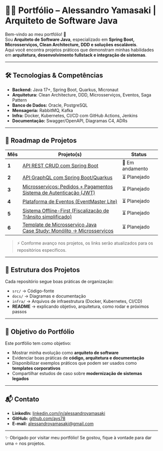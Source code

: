 # 👨‍💻 Portfólio – Alessandro Yamasaki | Arquiteto de Software Java

Bem-vindo ao meu portfólio! 🚀  
Sou **Arquiteto de Software Java**, especializado em **Spring Boot, Microsserviços, Clean Architecture, DDD e soluções escaláveis**.  
Aqui você encontra projetos práticos que demonstram minhas habilidades em **arquitetura, desenvolvimento fullstack e integração de sistemas**.

---

## 🛠️ Tecnologias & Competências
- **Backend:** Java 17+, Spring Boot, Quarkus, Micronaut  
- **Arquitetura:** Clean Architecture, DDD, Microsserviços, Eventos, Saga Pattern  
- **Banco de Dados:** Oracle, PostgreSQL  
- **Mensageria:** RabbitMQ, Kafka  
- **Infra:** Docker, Kubernetes, CI/CD com GitHub Actions, Jenkins  
- **Documentação:** Swagger/OpenAPI, Diagramas C4, ADRs  

---

## 📆 Roadmap de Projetos

| Mês  | Projeto(s) | Status |
|------|------------|--------|
| **1** | [API REST CRUD com Spring Boot](#) | 🔄 Em andamento |
| **2** | [API GraphQL com Spring Boot/Quarkus](#) | ⏳ Planejado |
| **3** | [Microsserviços: Pedidos + Pagamentos](#) <br> [Sistema de Autenticação (JWT)](#) | ⏳ Planejado |
| **4** | [Plataforma de Eventos (EventMaster Lite)](#) | ⏳ Planejado |
| **5** | [Sistema Offline-First (Fiscalização de Trânsito simplificado)](#) | ⏳ Planejado |
| **6** | [Template de Microsserviço Java](#) <br> [Case Study: Monólito → Microsserviços](#) | ⏳ Planejado |

> ⚡ Conforme avanço nos projetos, os links serão atualizados para os repositórios específicos.  

---

## 📂 Estrutura dos Projetos
Cada repositório segue boas práticas de organização:
- `src/` → Código-fonte  
- `docs/` → Diagramas e documentação  
- `infra/` → Arquivos de infraestrutura (Docker, Kubernetes, CI/CD)  
- **README** → explicando objetivo, arquitetura, como rodar e próximos passos  

---

## 📝 Objetivo do Portfólio
Este portfólio tem como objetivo:
- Mostrar minha evolução como **arquiteto de software**  
- Evidenciar boas práticas de **código, arquitetura e documentação**  
- Disponibilizar exemplos práticos que podem ser usados como **templates corporativos**  
- Compartilhar estudos de caso sobre **modernização de sistemas legados**  

---

## 📬 Contato
- **LinkedIn:** [linkedin.com/in/alessandroyamasaki](https://www.linkedin.com/in/alessandroyamasaki/)  
- **GitHub:** [github.com/ays78](https://github.com/ays78)  
- **E-mail:** alessandroyamasaki@gmail.com  

---
✨ Obrigado por visitar meu portfólio! Se gostou, fique à vontade para dar uma ⭐ nos projetos.

